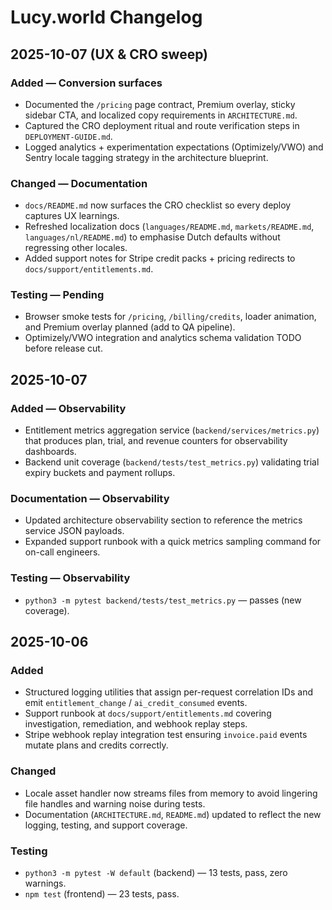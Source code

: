 # Lucy.world Changelog

## 2025-10-07 (UX & CRO sweep)

### Added — Conversion surfaces

- Documented the `/pricing` page contract, Premium overlay, sticky sidebar CTA, and localized copy requirements in `ARCHITECTURE.md`.
- Captured the CRO deployment ritual and route verification steps in `DEPLOYMENT-GUIDE.md`.
- Logged analytics + experimentation expectations (Optimizely/VWO) and Sentry locale tagging strategy in the architecture blueprint.

### Changed — Documentation

- `docs/README.md` now surfaces the CRO checklist so every deploy captures UX learnings.
- Refreshed localization docs (`languages/README.md`, `markets/README.md`, `languages/nl/README.md`) to emphasise Dutch defaults without regressing other locales.
- Added support notes for Stripe credit packs + pricing redirects to `docs/support/entitlements.md`.

### Testing — Pending

- Browser smoke tests for `/pricing`, `/billing/credits`, loader animation, and Premium overlay planned (add to QA pipeline).
- Optimizely/VWO integration and analytics schema validation TODO before release cut.

## 2025-10-07

### Added — Observability

- Entitlement metrics aggregation service (`backend/services/metrics.py`) that produces plan, trial, and revenue counters for observability dashboards.
- Backend unit coverage (`backend/tests/test_metrics.py`) validating trial expiry buckets and payment rollups.

### Documentation — Observability

- Updated architecture observability section to reference the metrics service JSON payloads.
- Expanded support runbook with a quick metrics sampling command for on-call engineers.

### Testing — Observability

- `python3 -m pytest backend/tests/test_metrics.py` — passes (new coverage).

## 2025-10-06

### Added

- Structured logging utilities that assign per-request correlation IDs and emit `entitlement_change` / `ai_credit_consumed` events.
- Support runbook at `docs/support/entitlements.md` covering investigation, remediation, and webhook replay steps.
- Stripe webhook replay integration test ensuring `invoice.paid` events mutate plans and credits correctly.

### Changed

- Locale asset handler now streams files from memory to avoid lingering file handles and warning noise during tests.
- Documentation (`ARCHITECTURE.md`, `README.md`) updated to reflect the new logging, testing, and support coverage.

### Testing

- `python3 -m pytest -W default` (backend) — 13 tests, pass, zero warnings.
- `npm test` (frontend) — 23 tests, pass.
